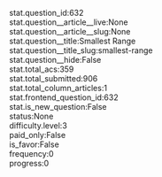 stat.question_id:632  
stat.question__article__live:None  
stat.question__article__slug:None  
stat.question__title:Smallest Range  
stat.question__title_slug:smallest-range  
stat.question__hide:False  
stat.total_acs:359  
stat.total_submitted:906  
stat.total_column_articles:1  
stat.frontend_question_id:632  
stat.is_new_question:False  
status:None  
difficulty.level:3  
paid_only:False  
is_favor:False  
frequency:0  
progress:0  
